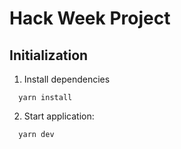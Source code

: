 # Hack Week Project

## Initialization

1. Install dependencies
```
  yarn install
```

2. Start application:

```
  yarn dev
```